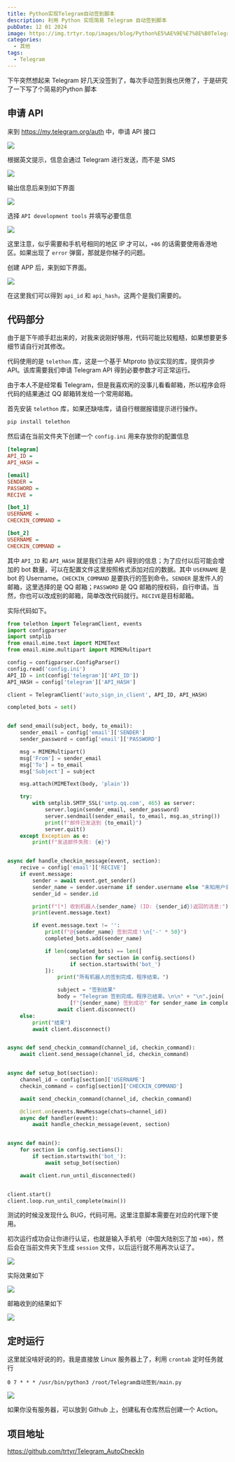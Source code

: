 ```yaml
---
title: Python实现Telegram自动签到脚本
description: 利用 Python 实现简易 Telegram 自动签到脚本
pubDate: 12 01 2024
image: https://img.trtyr.top/images/blog/Python%E5%AE%9E%E7%8E%B0Telegram%E8%87%AA%E5%8A%A8%E7%AD%BE%E5%88%B0%E8%84%9A%E6%9C%AC/Python%E5%AE%9E%E7%8E%B0Telegram%E8%87%AA%E5%8A%A8%E7%AD%BE%E5%88%B0%E8%84%9A%E6%9C%AC-4.webp
categories:
  - 其他
tags:
  - Telegram
---
```


下午突然想起来 Telegram 好几天没签到了，每次手动签到我也厌倦了，于是研究了一下写了个简易的Python 脚本

## 申请 API

来到 https://my.telegram.org/auth 中，申请 API 接口

![](https://img.trtyr.top/images/blog/Python%E5%AE%9E%E7%8E%B0Telegram%E8%87%AA%E5%8A%A8%E7%AD%BE%E5%88%B0%E8%84%9A%E6%9C%AC/Python%E5%AE%9E%E7%8E%B0Telegram%E8%87%AA%E5%8A%A8%E7%AD%BE%E5%88%B0%E8%84%9A%E6%9C%AC-1.webp)

根据英文提示，信息会通过 Telegram 进行发送，而不是 SMS

![](https://img.trtyr.top/images/blog/Python%E5%AE%9E%E7%8E%B0Telegram%E8%87%AA%E5%8A%A8%E7%AD%BE%E5%88%B0%E8%84%9A%E6%9C%AC/Python%E5%AE%9E%E7%8E%B0Telegram%E8%87%AA%E5%8A%A8%E7%AD%BE%E5%88%B0%E8%84%9A%E6%9C%AC-2.webp)

输出信息后来到如下界面

![](https://img.trtyr.top/images/blog/Python%E5%AE%9E%E7%8E%B0Telegram%E8%87%AA%E5%8A%A8%E7%AD%BE%E5%88%B0%E8%84%9A%E6%9C%AC/Python%E5%AE%9E%E7%8E%B0Telegram%E8%87%AA%E5%8A%A8%E7%AD%BE%E5%88%B0%E8%84%9A%E6%9C%AC-3.webp)

选择 `API development tools` 并填写必要信息

![](https://img.trtyr.top/images/blog/Python%E5%AE%9E%E7%8E%B0Telegram%E8%87%AA%E5%8A%A8%E7%AD%BE%E5%88%B0%E8%84%9A%E6%9C%AC/Python%E5%AE%9E%E7%8E%B0Telegram%E8%87%AA%E5%8A%A8%E7%AD%BE%E5%88%B0%E8%84%9A%E6%9C%AC-4.webp)

这里注意，似乎需要和手机号相同的地区 IP 才可以，`+86` 的话需要使用香港地区。如果出现了 `error` 弹窗，那就是你梯子的问题。

创建 APP 后，来到如下界面。

![](https://img.trtyr.top/images/blog/Python%E5%AE%9E%E7%8E%B0Telegram%E8%87%AA%E5%8A%A8%E7%AD%BE%E5%88%B0%E8%84%9A%E6%9C%AC/Python%E5%AE%9E%E7%8E%B0Telegram%E8%87%AA%E5%8A%A8%E7%AD%BE%E5%88%B0%E8%84%9A%E6%9C%AC-5.webp)

在这里我们可以得到 `api_id` 和 `api_hash`，这两个是我们需要的。

## 代码部分

由于是下午顺手赶出来的，对我来说刚好够用，代码可能比较粗糙，如果想要更多细节请自行对其修改。

代码使用的是 `telethon` 库，这是一个基于 Mtproto 协议实现的库，提供异步 API。该库需要我们申请 Telegram API 得到必要参数才可正常运行。

由于本人不是经常看 Telegram，但是我喜欢闲的没事儿看看邮箱，所以程序会将代码的结果通过 QQ 邮箱转发给一个常用邮箱。

首先安装 `telethon` 库，如果还缺啥库，请自行根据报错提示进行操作。

```python
pip install telethon
```

然后请在当前文件夹下创建一个 `config.ini` 用来存放你的配置信息

```ini
[telegram]
API_ID =
API_HASH =

[email]
SENDER =
PASSWORD =
RECIVE =

[bot_1]
USERNAME =
CHECKIN_COMMAND =

[bot_2]
USERNAME =
CHECKIN_COMMAND =
```

其中 `API_ID` 和 `API_HASH` 就是我们注册 API 得到的信息；为了应付以后可能会增加的 bot 数量，可以在配置文件这里按照格式添加对应的数据。其中 `USERNAME` 是 bot 的 Username。`CHECKIN_COMMAND` 是要执行的签到命令。`SENDER` 是发件人的邮箱，这里选择的是 QQ 邮箱；`PASSWORD` 是 QQ 邮箱的授权码，自行申请。当然，你也可以改成别的邮箱，简单改改代码就行。`RECIVE`是目标邮箱。

实际代码如下。

```python
from telethon import TelegramClient, events
import configparser
import smtplib
from email.mime.text import MIMEText
from email.mime.multipart import MIMEMultipart

config = configparser.ConfigParser()
config.read('config.ini')
API_ID = int(config['telegram']['API_ID'])
API_HASH = config['telegram']['API_HASH']

client = TelegramClient('auto_sign_in_client', API_ID, API_HASH)

completed_bots = set()


def send_email(subject, body, to_email):
    sender_email = config['email']['SENDER']
    sender_password = config['email']['PASSWORD']

    msg = MIMEMultipart()
    msg['From'] = sender_email
    msg['To'] = to_email
    msg['Subject'] = subject

    msg.attach(MIMEText(body, 'plain'))

    try:
        with smtplib.SMTP_SSL('smtp.qq.com', 465) as server:
            server.login(sender_email, sender_password)
            server.sendmail(sender_email, to_email, msg.as_string())
            print(f"邮件已发送到 {to_email}")
            server.quit()
    except Exception as e:
        print(f"发送邮件失败: {e}")


async def handle_checkin_message(event, section):
    recive = config['email']['RECIVE']
    if event.message:
        sender = await event.get_sender()
        sender_name = sender.username if sender.username else "未知用户名"
        sender_id = sender.id

        print(f"[*] 收到机器人{sender_name} (ID: {sender_id})返回的消息:")
        print(event.message.text)

        if event.message.text != '':
            print(f"@{sender_name} 签到完成！\n{'-' * 50}")
            completed_bots.add(sender_name)

            if len(completed_bots) == len([
                    section for section in config.sections()
                    if section.startswith('bot_')
            ]):
                print("所有机器人的签到完成，程序结束。")

                subject = "签到结果"
                body = "Telegram 签到完成。程序已结束。\n\n" + "\n".join(
                    [f"{sender_name} 签到成功" for sender_name in completed_bots])
                await client.disconnect()
    else:
        print("结束")
        await client.disconnect()


async def send_checkin_command(channel_id, checkin_command):
    await client.send_message(channel_id, checkin_command)


async def setup_bot(section):
    channel_id = config[section]['USERNAME']
    checkin_command = config[section]['CHECKIN_COMMAND']

    await send_checkin_command(channel_id, checkin_command)

    @client.on(events.NewMessage(chats=channel_id))
    async def handler(event):
        await handle_checkin_message(event, section)


async def main():
    for section in config.sections():
        if section.startswith('bot_'):
            await setup_bot(section)

    await client.run_until_disconnected()


client.start()
client.loop.run_until_complete(main())

```

测试的时候没发现什么 BUG，代码可用。这里注意脚本需要在对应的代理下使用。

初次运行成功会让你进行认证，也就是输入手机号（中国大陆别忘了加 `+86`），然后会在当前文件夹下生成 `session` 文件，以后运行就不用再次认证了。

![](https://img.trtyr.top/images/blog/Python%E5%AE%9E%E7%8E%B0Telegram%E8%87%AA%E5%8A%A8%E7%AD%BE%E5%88%B0%E8%84%9A%E6%9C%AC/Python%E5%AE%9E%E7%8E%B0Telegram%E8%87%AA%E5%8A%A8%E7%AD%BE%E5%88%B0%E8%84%9A%E6%9C%AC-6.webp)

实际效果如下

![](https://img.trtyr.top/images/blog/Python%E5%AE%9E%E7%8E%B0Telegram%E8%87%AA%E5%8A%A8%E7%AD%BE%E5%88%B0%E8%84%9A%E6%9C%AC/Python%E5%AE%9E%E7%8E%B0Telegram%E8%87%AA%E5%8A%A8%E7%AD%BE%E5%88%B0%E8%84%9A%E6%9C%AC-1.webp)

邮箱收到的结果如下

![](https://img.trtyr.top/images/blog/Python%E5%AE%9E%E7%8E%B0Telegram%E8%87%AA%E5%8A%A8%E7%AD%BE%E5%88%B0%E8%84%9A%E6%9C%AC/Python%E5%AE%9E%E7%8E%B0Telegram%E8%87%AA%E5%8A%A8%E7%AD%BE%E5%88%B0%E8%84%9A%E6%9C%AC-2.webp)

## 定时运行

这里就没啥好说的的，我是直接放 Linux 服务器上了，利用 `crontab` 定时任务就行

```
0 7 * * * /usr/bin/python3 /root/Telegram自动签到/main.py
```

![](https://img.trtyr.top/images/blog/Python%E5%AE%9E%E7%8E%B0Telegram%E8%87%AA%E5%8A%A8%E7%AD%BE%E5%88%B0%E8%84%9A%E6%9C%AC/Python%E5%AE%9E%E7%8E%B0Telegram%E8%87%AA%E5%8A%A8%E7%AD%BE%E5%88%B0%E8%84%9A%E6%9C%AC-3.webp)

如果你没有服务器，可以放到 Github 上，创建私有仓库然后创建一个 Action。

## 项目地址

https://github.com/trtyr/Telegram_AutoCheckIn
